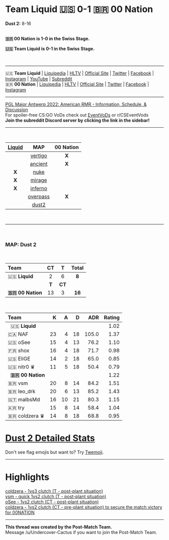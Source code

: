 # Team Liquid 🇺🇸 0-1 🇧🇷 00 Nation  

**Dust 2:** 8-16  
&nbsp;

**🇧🇷 00 Nation is 1-0 in the Swiss Stage.**   

**🇺🇸 Team Liquid is 0-1 in the Swiss Stage.**    

&nbsp;

-----

🇺🇸 **Team Liquid** | [Liquipedia](https://liquipedia.net/counterstrike/Team_Liquid) | [HLTV](https://www.hltv.org/team/5973/liquid) | [Official Site](https://www.teamliquid.com/) | [Twitter](https://twitter.com/TeamLiquid) | [Facebook](https://www.facebook.com/teamliquid) | [Instagram](https://www.instagram.com/teamliquid) | [YouTube](https://www.youtube.com/channel/UCLSWNf28X3mVTxTT3_nLCcw) | [Subreddit](https://np.reddit.com/r/teamliquid/)  
🇧🇷 **00 Nation** | [Liquipedia](https://liquipedia.net/counterstrike/00_Nation) | [HLTV](https://www.hltv.org/team/11309/00nation) | [Official Site](https://www.00nation.com/) | [Twitter](https://twitter.com/zerozeronation) | [Facebook](https://facebook.com/zerozeronation) | [Instagram](https://www.instagram.com/zerozeronation)

-----       
    
[PGL Major Antwerp 2022: American RMR - Information, Schedule, & Discussion](https://redd.it/u0u9ya)  
For spoiler-free CS:GO VoDs check out [EventVoDs](https://eventvods.com/featured/csgo?utm_source=reddit&utm_medium=subreddit&utm_campaign=post_match_threads) or r/CSEventVods  
**Join the subreddit Discord server by clicking the link in the sidebar!**

-----

&nbsp;

|[Liquid](#tl-logo)|**MAP**|00 Nation|
|:--:|:--:|:--:|
||[vertigo](#map-vertigo)|**X**|
||[ancient](#map-ancient)|**X**|
|**X**|[nuke](#map-nuke)||
|**X**|[mirage](#map-mirage)||
|**X**|[inferno](#map-inferno)||
||[overpass](#map-overpass)|**X**|
||[dust2](#map-dust2)||


&nbsp;

---

&nbsp;

### MAP: Dust 2

&nbsp;

|Team|CT|T|Total|
|:--|:--:|:--:|:--:|
|🇺🇸 **Liquid**|2|6|**8**|
||**T**|**CT**|
|**🇧🇷 00 Nation**|13|3|**16**|

&nbsp;

|**Team**|**K**|**A**|**D**|**ADR**|**Rating**|
|:--|--:|--:|--:|--:|--:|
|&nbsp;&nbsp;🇺🇸 **Liquid**|||||1.02|
|🇨🇦 NAF|23|4|18|105.0|1.37|
|🇺🇸 oSee|15|4|13|76.2|1.10|
|🇫🇷 shox|16|4|18|71.7|0.98|
|🇺🇸 EliGE|14|2|18|65.0|0.85|
|🇺🇸 nitr0 ♛|11|5|18|50.4|0.79|
|&nbsp;&nbsp;**🇧🇷 00 Nation**|||||1.22|
|🇧🇷 vsm|20|8|14|84.2|1.51|
|🇧🇷 leo_drk|20|6|13|85.2|1.43|
|🇬🇹 malbsMd|16|10|21|80.3|1.15|
|🇦🇷 try|15|8|14|58.4|1.04|
|🇧🇷 coldzera ♛|14|8|18|68.8|0.95|

# [Dust 2 Detailed Stats](https://www.hltv.org/stats/matches/mapstatsid/136836/liquid-vs-00nation)


Don't see flag emojis but want to? Try [Twemoji](https://chrome.google.com/webstore/detail/twemoji-everywhere/ejhkgilbmgoboegjabcaclkpokejnlck/).

---

# Highlights

[coldzera - 1vs3 clutch (T - post-plant situation)](https://clips.twitch.tv/SmallPoliteGarlicDeIlluminati-RhnkyqzjMylbJJM6)  
[vsm - quick 1vs2 clutch (T - post-plant situation)](https://clips.twitch.tv/ExuberantAntediluvianSushiSMOrc-9Uf4dDBpsFzsf7za)  
[oSee - 1vs2 clutch (CT - post-plant situation)](https://clips.twitch.tv/MagnificentUgliestAardvarkTBTacoLeft-zT-obER968FWQlKx)  
[coldzera - 1vs2 clutch (CT - pre-plant situation) to secure the match victory for 00NATION](https://clips.twitch.tv/SquareHandsomeNuggetsCharlieBitMe-IMrt0s_xW8yWCO8C)  

---

**This thread was created by the Post-Match Team.**  
Message /u/Undercover-Cactus if you want to join the Post-Match Team.